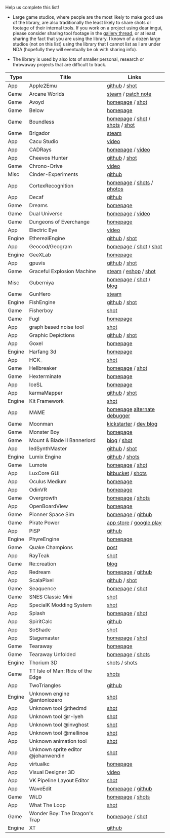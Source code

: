 Help us complete this list!

- Large game studios, where people are the most likely to make good use of the library, are also traditionally the least likely to share shots or footage of their internal tools. If you work on a project using dear imgui, please consider sharing tool footage in the [gallery thread](https://github.com/ocornut/imgui/issues/1269), or at least sharing the fact that you are using the library. I known of a dozen large studios (not on this list) using the library that I cannot list as I am under NDA (hopefully they will eventually be ok with sharing info).

- The library is used by also lots of smaller personal, research or throwaway projects that are difficult to track. 

| Type | Title | Links |
| ---- | ----- | ----- |
| App | Apple2Emu | [github](https://github.com/allender/apple2emu) / [shot](https://github.com/ocornut/imgui/issues/973#issuecomment-280105757)
| Game | Arcane Worlds | [steam](http://steamcommunity.com/app/269610) / [patch note](http://steamcommunity.com/app/269610/discussions/0/357288572127498771)
| Game | Avoyd | [homepage](https://www.enkisoftware.com) / [shot](https://github.com/ocornut/imgui/issues/707#issuecomment-226993714)
| Game | Below | [homepage](http://www.whatliesbelow.com)
| Game | Boundless | [homepage](http://playboundless.com) / [shot](https://github.com/ocornut/imgui/issues/539#issuecomment-234486231) / [shots](https://github.com/ocornut/imgui/issues/539#issuecomment-236357140) / [shot](https://github.com/ocornut/imgui/issues/973#issuecomment-276030982)
| Game | Brigador | [steam](http://store.steampowered.com/app/274500/Brigador_UpArmored_Edition)
| App | Cacu Studio | [video](https://v.qq.com/x/page/i0181kqlx02.html)
| App | CADRays | [homepage](https://www.opencascade.com/content/cadrays) / [video](https://www.youtube.com/watch?v=D6_uGxmhuVk) 
| App | Cheevos Hunter | [github](https://github.com/leiradel/CheevosHunter) / [shot](https://raw.githubusercontent.com/leiradel/CheevosHunter/master/ch.png)
| Game | Chrono-Drive | [video](https://www.youtube.com/watch?v=gFbh4wxZ6DE&feature=youtu.be&t=2m3s) |
| Misc | Cinder-Experiments | [github](https://github.com/simongeilfus/Cinder-Experiments)
| App | CortexRecognition | [homepage](http://www.recognitionrobotics.com) / [shots](https://github.com/ocornut/imgui/issues/123#issuecomment-114941904) / [photos](https://github.com/ocornut/imgui/issues/973#issuecomment-303784406)
| App | Decaf | [github](https://github.com/decaf-emu/decaf-emu)
| Game | Dreams | [homepage](http://dreams.mediamolecule.com) |
| Game | Dual Universe | [homepage](https://www.dualthegame.com) / [video](https://www.youtube.com/watch?v=WTvT4BAg7RI) |
| Game | Dungeons of Everchange | [homepage](http://www.darkgnosis.com/game/dungeons-of-everchange/) |
| App | Electric Eye | [video](https://www.youtube.com/watch?v=uEQ3be0ss2A)
| Engine | EtherealEngine | [github](https://github.com/volcoma/EtherealEngine) / [shot](https://github.com/ocornut/imgui/issues/973#issuecomment-276082731)
| App | Geocod/Geogram | [homepage](http://homepages.loria.fr/BLevy/GEOGRAM) / [shot](https://github.com/ocornut/imgui/issues/772#issuecomment-249678740) / [shot](https://github.com/ocornut/imgui/issues/772#issuecomment-270942101) |
| Engine | GeeXLab | [homepage](http://www.geeks3d.com/geexlab/)
| App | gpuvis | [github](https://github.com/mikesart/gpuvis) / [shot](https://github.com/ocornut/imgui/issues/1269#issuecomment-325657871)
| Game | Graceful Explosion Machine | [steam](http://store.steampowered.com/app/575450/Graceful_Explosion_Machine) / [eshop](http://www.nintendo.com/games/detail/graceful-explosion-machine-switch) / [shot](https://github.com/ocornut/imgui/issues/973#issuecomment-297435445)
| Misc | Guberniya | [homepage](http://www.pouet.net/prod.php?which=69652) / [shot](https://github.com/ocornut/imgui/issues/973#issuecomment-298192944) / [blog](http://www.lofibucket.com/articles/64k_intro.html#the-tool)
| Game | GunHero | [steam](http://store.steampowered.com/app/568840/GunHero/)
| Engine | FishEngine | [github](https://github.com/yushroom/FishEngine) / [shot](https://github.com/ocornut/imgui/issues/973#issuecomment-282622054)
| Game | Fisherboy | [shot](https://github.com/ocornut/imgui/issues/973#issuecomment-315665148) |
| Game | Fugl | [homepage](http://fuglgame.com) |
| App | graph based noise tool | [shot](https://github.com/ocornut/imgui/issues/973#issuecomment-288334906)
| App | Graphic Depictions | [github](https://github.com/blackhole89/graphicdepictions) / [shot](https://github.com/ocornut/imgui/issues/772#issuecomment-254023884) 
| App | Goxel | [homepage](https://guillaumechereau.github.io/goxel)
| Engine | Harfang 3d | [homepage](https://www.harfang3d.com)
| App | HCK_ | [shot](https://github.com/ocornut/imgui/issues/973#issuecomment-274636854)
| Game | Hellbreaker | [homepage](https://enhex.itch.io/hellbreaker) / [shot](https://img.itch.zone/aW1hZ2UvMTY5MjQ4Lzg2MTI5NC5qcGc=/original/1InRJS.jpg)
| Game | Hexterminate | [homepage](http://www.pedro-nunes.net/hexterminate/)
| App | IceSL | [homepage](http://shapeforge.loria.fr/icesl/)
| App | karmaMapper | [github](https://github.com/Karma-Kusala/karmaMapper) / [shot](https://raw.githubusercontent.com/Karma-Kusala/karmaMapper/master/karmaMapper-cover-GIF.gif)
| Engine | Kit Framework | [shot](https://github.com/ocornut/imgui/issues/539#issuecomment-226131049)
| App | MAME | [homepage](http://mamedev.org/) [alternate debugger](https://github.com/ocornut/imgui/issues/539#issuecomment-211326923)
| Game | Moonman | [kickstarter](https://www.kickstarter.com/projects/eigenbom/moonman) / [dev blog](http://discuss.moonman.io/t/june-12-2016/1478)
| Game | Monster Boy | [homepage](http://www.monsterboy.com)
| Game | Mount & Blade II Bannerlord | [blog](https://www.taleworlds.com/en/Games/Bannerlord/Blog/25) / [shot](https://user-images.githubusercontent.com/8225057/30460822-b4e9cadc-99b9-11e7-97fd-377a615b1e4e.jpg)
| App | ledSynthMaster | [github](https://github.com/olekristensen/ledSynthMaster) / [shot](https://github.com/ocornut/imgui/issues/539#issuecomment-233914952)
| Engine | Lumix Engine | [github](https://github.com/nem0/LumixEngine) / [shots](https://github.com/ocornut/imgui/issues/1269#issuecomment-322048463)
| Game | Lumote | [homepage](http://www.luminawesome.com) / [shot](https://github.com/ocornut/imgui/issues/539#issuecomment-199952613)
| App | LuxCore GUI | [bitbucket](https://bitbucket.org/luxrender/luxrays/overview) / [shots](https://github.com/ocornut/imgui/issues/123#issuecomment-163197372)
| App | Oculus Medium | [homepage](https://www.oculus.com/medium/)
| App | OdinVR | [homepage](http://odenvr.com)
| Game | Overgrowth | [homepage](http://www.wolfire.com/overgrowth) / [shots](https://github.com/ocornut/imgui/issues/973#issuecomment-277081512)
| App | OpenBoardView | [homepage](http://openboardview.org)
| Game | Pionner Space Sim | [homepage](https://pioneerspacesim.net/) / [github](https://github.com/pioneerspacesim/pioneer)
| Game | Pirate Power | [app store](https://itunes.apple.com/us/app/pirate-power/id605057245) / [google play](https://play.google.com/store/apps/details?id=com.godzilab.happypirate&hl=en)
| App | PiSP | [github](https://github.com/twentytwoo/PiSP)
| Engine | PhyreEngine | [homepage](http://rdwest.playstation.com/research-technology/phyreengine)
| Game | Quake Champions | [post](https://www.unknowncheats.me/forum/quake-champions/212973-quake-champions-using-imgui.html)
| App | RayTeak | [shot](https://github.com/ocornut/imgui/issues/772#issuecomment-248678671)
| Game | Re:creation | [blog](https://eliasdaler.github.io/) |
| App | Redream | [homepage](https://github.com/inolen/redream) / [github](https://github.com/inolen/redream/)
| App | ScalaPixel | [github](https://github.com/lapinozz/ScalaPixel) / [shot](https://github.com/ocornut/imgui/issues/772#issuecomment-248404445)
| Game | Seaquence | [homepage](http://okaynokay.xyz/seaquence) / [shot](https://github.com/ocornut/imgui/issues/973#issuecomment-308277401)
| Game | SNES Classic Mini | [shot](https://user-images.githubusercontent.com/8225057/31039823-4aef87e2-a581-11e7-8329-077f5ded258d.jpg)
| App | SpecialK Modding System | [shot](https://github.com/ocornut/imgui/issues/973#issuecomment-295128588)
| App | Splash | [homepage](https://github.com/paperManu/splash/wiki) / [shot](https://github.com/ocornut/imgui/issues/539#issuecomment-192671061)
| App | SpiritCalc | [github](https://github.com/ShrewdSpirit/SpiritCalc)
| App | SoShade | [shot](https://twitter.com/aiekick/status/915133246157008896)
| App | Stagemaster | [homepage](http://cityboundsim.com/devblog/introducing-stagemaster) / [shot](https://github.com/ocornut/imgui/issues/973#issuecomment-299647845)
| Game | Tearaway | [homepage](http://tearaway.mediamolecule.com/)
| Game | Tearaway Unfolded | [homepage](http://tearaway.mediamolecule.com/) / [shots](https://github.com/ocornut/imgui/issues/539#issuecomment-193710713)
| Engine | Thorium 3D | [shots](https://github.com/ocornut/imgui/issues/772#issuecomment-268208362) / [shots](https://github.com/ocornut/imgui/issues/973#issuecomment-286752876)
| Game | TT Isle of Man: Ride of the Edge | [shots](https://github.com/ocornut/imgui/issues/1269#issuecomment-322049726)
| App | TwoTriangles | [github](https://github.com/fabioarnold/TwoTriangles)
| Engine | Unknown engine @antoniozero | [shot](https://github.com/ocornut/imgui/issues/1269#issuecomment-320994182)
| App | Unknown tool @thedmd | [shot](https://github.com/ocornut/imgui/issues/772#issuecomment-239956235)
| App | Unknown tool @r-lyeh | [shot](https://github.com/ocornut/imgui/issues/772#issuecomment-244512595)
| App | Unknown tool @invghost | [shot](https://github.com/ocornut/imgui/issues/772#issuecomment-257132835)
| App | Unknown tool @mellinoe | [shot](https://github.com/ocornut/imgui/issues/973#issuecomment-274290052)
| App | Unknown animation tool | [shot](https://github.com/ocornut/imgui/issues/772#issuecomment-241142663)
| App | Unknown sprite editor @johanwendin | [shot](https://github.com/ocornut/imgui/issues/973#issuecomment-294857022)
| App | virtualkc | [homepage](http://floooh.github.io/virtualkc) |
| App | Visual Designer 3D | [video](https://www.youtube.com/watch?v=211NzYhNSFQ)
| App | VK Pipeline Layout Editor | [shot](https://github.com/ocornut/imgui/issues/539#issuecomment-236273659)
| App | WaveEdit | [homepage](http://synthtech.com/waveedit/) / [github](https://github.com/AndrewBelt/WaveEdit)
| Game | WiLD | [homepage](http://www.wildsheepstudio.com) / [shots](https://github.com/ocornut/imgui/issues/539#issuecomment-193720307) |
| App | What The Loop | [shot](https://github.com/ocornut/imgui/issues/1269#issuecomment-332807951)
| Game | Wonder Boy: The Dragon's Trap | [homepage](http://www.TheDragonsTrap.com) / [shot](https://github.com/ocornut/imgui/issues/772#issuecomment-262975159) |
| Engine | XT | [github](https://github.com/invghost/XT) |
